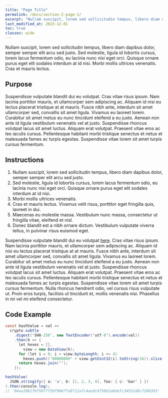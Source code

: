 ```yaml
---
title: "Page Title"
permalink: /docs/section-2-page-1/
excerpt: "Nullam suscipit, lorem sed sollicitudin tempus, libero diam dapibus dolor."
last_modified_at: 2023-12-01
toc: true
classes: wide
---
```


Nullam suscipit, lorem sed sollicitudin tempus, libero diam dapibus dolor, semper semper elit arcu sed justo. Sed molestie, ligula id lobortis cursus, lorem lacus fermentum odio, eu lacinia nunc nisi eget orci. Quisque ornare purus eget elit sodales interdum at id nisi. Morbi mollis ultrices venenatis. Cras et mauris lectus.

## Purpose

Suspendisse vulputate blandit dui eu volutpat. Cras vitae risus ipsum. Nam lacinia porttitor mauris, et ullamcorper sem adipiscing ac. Aliquam id nisi eu lectus placerat tristique at at mauris. Fusce nibh ante, interdum sit amet ullamcorper sed, convallis sit amet ligula. Vivamus eu laoreet lorem. Curabitur sit amet metus eu nunc tincidunt eleifend a eu justo. Aenean non ante id ligula vestibulum venenatis vel at justo. Suspendisse rhoncus volutpat lacus sit amet luctus. Aliquam erat volutpat. Praesent vitae eros ac leo iaculis cursus. Pellentesque habitant morbi tristique senectus et netus et malesuada fames ac turpis egestas. Suspendisse vitae lorem sit amet turpis cursus fermentum.

## Instructions

1. Nullam suscipit, lorem sed sollicitudin tempus, libero diam dapibus dolor, semper semper elit arcu sed justo.
2. Sed molestie, ligula id lobortis cursus, lorem lacus fermentum odio, eu lacinia nunc nisi eget orci. Quisque ornare purus eget elit sodales interdum at id nisi.
3. Morbi mollis ultrices venenatis.
4. Cras et mauris lectus. Vivamus velit risus, porttitor eget fringilla quis, laoreet in dui.
5. Maecenas eu molestie massa. Vestibulum nunc massa, consectetur ut fringilla vitae, eleifend et nisl.
6. Donec blandit est a nibh ornare dictum. Vestibulum vulputate viverra tellus, in pulvinar risus euismod eget.

Suspendisse vulputate blandit dui eu volutpat [here](#). Cras vitae risus ipsum. Nam lacinia porttitor mauris, et ullamcorper sem adipiscing ac. Aliquam id nisi eu lectus placerat tristique at at mauris. Fusce nibh ante, interdum sit amet ullamcorper sed, convallis sit amet ligula. Vivamus eu laoreet lorem. Curabitur sit amet metus eu nunc tincidunt eleifend a eu justo. Aenean non ante id ligula vestibulum venenatis vel at justo. Suspendisse rhoncus volutpat lacus sit amet luctus. Aliquam erat volutpat. Praesent vitae eros ac leo iaculis cursus. Pellentesque habitant morbi tristique senectus et netus et malesuada fames ac turpis egestas. Suspendisse vitae lorem sit amet turpis cursus fermentum. Nulla rhoncus hendrerit odio, vel cursus risus vulputate ut. Proin eros turpis, facilisis ut tincidunt et, mollis venenatis nisi. Phasellus in mi vel mi eleifend consectetur.

## Code Example

```cs
const hashValue = val =>
  crypto.subtle
    .digest('SHA-256', new TextEncoder('utf-8').encode(val))
    .then(h => {
      let hexes = [],
        view = new DataView(h);
      for (let i = 0; i < view.byteLength; i += 4)
        hexes.push(('00000000' + view.getUint32(i).toString(16)).slice(-8));
      return hexes.join('');
    });

hashValue(
  JSON.stringify({ a: 'a', b: [1, 2, 3, 4], foo: { c: 'bar' } })
).then(console.log);
// '04aa106279f5977f59f9067fa9712afc4aedc6f5862a8defc34552d8c7206393'
```
